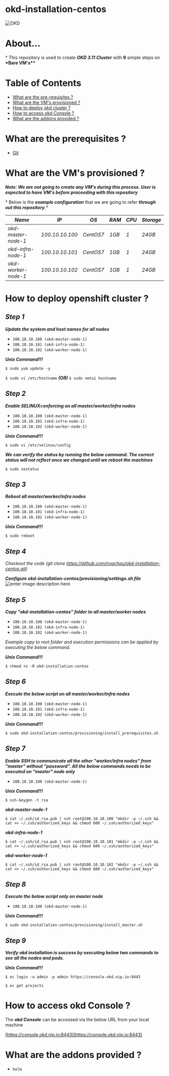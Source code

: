 # okd-installation-centos

![OKD](https://lh3.googleusercontent.com/OBGT85EIBjT43vxUsI0Pmhl68NmYxqOUbBuTjRivjP24t5r38ft0ioTNuEV0IAyV3izoadJsdYIlnw)

# About...

\* This repository is used to create **_OKD 3.11 Cluster_** with **9** simple steps on **\*Bare VM's\*\***

# Table of Contents

- [What are the pre-requisites ?](#prerequisites)
- [What are the VM's provisioned ?](#configuration)
- [How to deploy okd cluster ?](#deploy)
- [How to access okd Console ?](#console)
- [What are the addons provided ?](#addons)

<a id="prerequisites"></a>

# What are the prerequisites ?

- [Git](https://git-scm.com/downloads 'Git')

<a id="configuration"></a>

# What are the VM's provisioned ?

**_Note: We are not going to create any VM's during this process. User is expected to have VM's before proceeding with this repository_**

\* Below is the **_example configuration_** that we are going to refer **_through out this repository_**.\*

| _Name_              | _IP_            | _OS_      | _RAM_ | _CPU_ | _Storage_ |
| ------------------- | --------------- | --------- | ----- | ----- | --------- |
| _okd-master-node-1_ | _100.10.10.100_ | _CentOS7_ | _1GB_ | _1_   | _24GB_    |
| _okd-infra-node-1_  | _100.10.10.101_ | _CentOS7_ | _1GB_ | _1_   | _24GB_    |
| _okd-worker-node-1_ | _100.10.10.102_ | _CentOS7_ | _1GB_ | _1_   | _24GB_    |

<a id="deploy"></a>

# How to deploy openshift cluster ?

## **_Step 1_**

**_Update the system and host names for all nodes_**

- `100.10.10.100 (okd-master-node-1)`
- `100.10.10.101 (okd-infra-node-1)`
- `100.10.10.102 (okd-worker-node-1)`

**_Unix Command!!!_**

`$ sudo yum update -y`

`$ sudo vi /etc/hostname` **_(OR)_** `$ sudo nmtui hostname`

## **_Step 2_**

**_Enable SELINUX=enforcing on all master/worker/infra nodes_**

- `100.10.10.100 (okd-master-node-1)`
- `100.10.10.101 (okd-infra-node-1)`
- `100.10.10.102 (okd-worker-node-1)`

**_Unix Command!!!_**

`$ sudo vi /etc/selinux/config`

**_We can verify the status by running the below command. The correct status will not reflect once we changed until we reboot the machines_**

`$ sudo sestatus`

## **_Step 3_**

**_Reboot all master/worker/infra nodes_**

- `100.10.10.100 (okd-master-node-1)`
- `100.10.10.101 (okd-infra-node-1)`
- `100.10.10.102 (okd-worker-node-1)`

**_Unix Command!!!_**

`$ sudo reboot`

## **_Step 4_**

_Checkout the code (git clone https://github.com/nvqchau/okd-installation-centos.git)_

**_Configure okd-installation-centos/provisioning/settings.sh file_**
![enter image description here](https://lh3.googleusercontent.com/zbeRg_vHfpg0iG0w70E0u6T-PEfK8czIN7FywGoaTOyo-giHgYI8ABg7s8WQOINds4sFNDbvkWqyZQ)

## **_Step 5_**

**_Copy "okd-installation-centos" folder to all master/worker nodes_**

- `100.10.10.100 (okd-master-node-1)`
- `100.10.10.101 (okd-infra-node-1)`
- `100.10.10.102 (okd-worker-node-1)`

_Example copy to root folder and execution permissions can be applied by executing the below command._

**_Unix Command!!!_**

`$ chmod +x -R okd-installation-centos`

## **_Step 6_**

**_Execute the below script on all master/worker/infra nodes_**

- `100.10.10.100 (okd-master-node-1)`
- `100.10.10.101 (okd-infra-node-1)`
- `100.10.10.102 (okd-worker-node-1)`

**_Unix Command!!!_**

`$ sudo okd-installation-centos/provisioning/install_prerequisites.sh`

## **_Step 7_**

**_Enable SSH to communicate all the other "worker/infra nodes" from "master" without "password". All the below commands needs to be executed on "master" node only_**

- `100.10.10.100 (okd-master-node-1)`

**_Unix Command!!!_**

`$ ssh-keygen -t rsa`

**_okd-master-node-1_**

`$ cat ~/.ssh/id_rsa.pub | ssh root@100.10.10.100 "mkdir -p ~/.ssh && cat >> ~/.ssh/authorized_keys && chmod 600 ~/.ssh/authorized_keys"`

**_okd-infra-node-1_**

`$ cat ~/.ssh/id_rsa.pub | ssh root@100.10.10.101 "mkdir -p ~/.ssh && cat >> ~/.ssh/authorized_keys && chmod 600 ~/.ssh/authorized_keys"`

**_okd-worker-node-1_**

`$ cat ~/.ssh/id_rsa.pub | ssh root@100.10.10.102 "mkdir -p ~/.ssh && cat >> ~/.ssh/authorized_keys && chmod 600 ~/.ssh/authorized_keys"`

## **_Step 8_**

**_Execute the below script only on master node_**

- `100.10.10.100 (okd-master-node-1)`

**_Unix Command!!!_**

`$ sudo okd-installation-centos/provisioning/install_master.sh`

## **_Step 9_**

**_Verify okd installation is success by executing below two commands to see all the nodes and pods._**

**_Unix Command!!!_**

`$ oc login -u admin -p admin https://console.okd.nip.io:8443`

`$ oc get projects`

<a id="console"></a>

# How to access okd Console ?

The **_okd Console_** can be accessed via the below URL from your local machine

[https://console.okd.nip.io:8443](https://console.okd.nip.io:8443)

<a id="addons"></a>

# What are the addons provided ?

- `helm`

